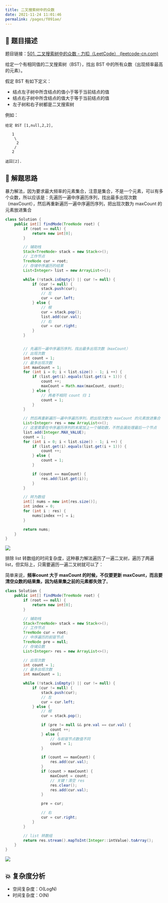 ```yaml
---
title: 二叉搜索树中的众数
date: 2021-11-24 11:01:46
permalink: /pages/f091ae/
---
```


## 📃 题目描述

题目链接：[501. 二叉搜索树中的众数 - 力扣（LeetCode） (leetcode-cn.com)](https://leetcode-cn.com/problems/find-mode-in-binary-search-tree/)

给定一个有相同值的二叉搜索树（BST），找出 BST 中的所有众数（出现频率最高的元素）。

假定 BST 有如下定义：

- 结点左子树中所含结点的值小于等于当前结点的值
- 结点右子树中所含结点的值大于等于当前结点的值
- 左子树和右子树都是二叉搜索树

例如：

```
给定 BST [1,null,2,2],

   1
    \
     2
    /
   2
   
返回[2].
```

## 🔔 解题思路

暴力解法，因为要求最大频率的元素集合，注意是集合，不是一个元素，可以有多个众数，所以应该是：先遍历一遍中序遍历序列，找出最多出现次数（maxCount），然后再重新遍历一遍中序遍历序列，把出现次数为 maxCount 的元素放进集合


```java
class Solution {
    public int[] findMode(TreeNode root) {
        if (root == null) {
            return new int[0];
        }

        // 辅助栈
        Stack<TreeNode> stack = new Stack<>();
        // 工作节点
        TreeNode cur = root;
        // 存储中序遍历的结果
        List<Integer> list = new ArrayList<>();

        while (!stack.isEmpty() || cur != null) {
            if (cur != null) {
                stack.push(cur);
                // 左
                cur = cur.left;
            } else {
                // 根
                cur = stack.pop();
                list.add(cur.val);
                // 右
                cur = cur.right;
            }
        }


        // 先遍历一遍中序遍历序列，找出最多出现次数（maxCount）
        // 出现次数
        int count = 1;
        // 最多出现次数
        int maxCount = 1;
        for (int i = 0; i < list.size() - 1; i ++) {
            if (list.get(i).equals(list.get(i + 1))) {
                count ++;
                maxCount = Math.max(maxCount, count);
            } else {
                // 两者不相同 count 归 1
                count = 1;
            }
        }

        // 然后再重新遍历一遍中序遍历序列，把出现次数为 maxCount 的元素放进集合
        List<Integer> res = new ArrayList<>();
        // 这里需要在中序遍历序列的末尾加上一个辅助数，不然会漏处理最后一个节点
        list.add(Integer.MAX_VALUE);
        count = 1;
        for (int i = 0; i < list.size() - 1; i ++) {
            if (list.get(i).equals(list.get(i + 1))) {
                count ++;
            } else {
                count = 1;
            }

            if (count == maxCount) {
                res.add(list.get(i));
            }
        }

		// 转为数组
        int[] nums = new int[res.size()];
        int index = 0;
        for (int i : res) {
            nums[index ++] = i;
        }

        return nums;
    }
}
```

![](https://gitee.com/veal98/images/raw/master/img/20211124115616.png)

排除 list 转数组的时间复杂度，这种暴力解法遍历了一遍二叉树，遍历了两遍 list，但实际上，只需要遍历一遍二叉树就可以了：

简单来说，**频率count 大于 maxCount 的时候，不仅要更新 maxCount，而且要清空众数的结果集，因为结果集之前的元素都失效了**。

```java
class Solution {
    public int[] findMode(TreeNode root) {
        if (root == null) {
            return new int[0];
        }

        // 辅助栈
        Stack<TreeNode> stack = new Stack<>();
        // 工作节点
        TreeNode cur = root;
        // 中序遍历的前驱节点
        TreeNode pre = null;
        // 存储众数
        List<Integer> res = new ArrayList<>();

        // 出现次数
        int count = 1;
        // 最多出现次数
        int maxCount = 1;

        while (!stack.isEmpty() || cur != null) {
            if (cur != null) {
                stack.push(cur);
                // 左
                cur = cur.left;
            } else {
                // 根
                cur = stack.pop();

                if (pre != null && pre.val == cur.val) {
                    count ++;
                } else {
                    // 与前驱节点数值不同
                    count = 1;
                }

                if (count == maxCount) {
                    res.add(cur.val);
                }
                if (count > maxCount) {
                    maxCount = count;
                    // 关键！清空 res
                    res.clear();
                    res.add(cur.val);
                }

                pre = cur;

                // 右
                cur = cur.right;
            }
        }

        // list 转数组
        return res.stream().mapToInt(Integer::intValue).toArray();
    }
}
```

![](https://gitee.com/veal98/images/raw/master/img/20211124121716.png)

## 💥 复杂度分析

- 空间复杂度：O(LogN)
- 时间复杂度：O(N)

